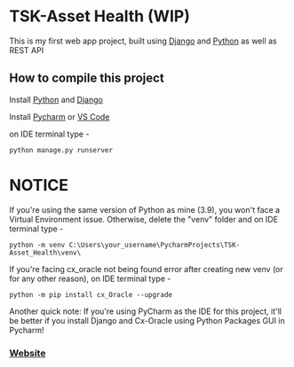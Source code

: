 # TSK-Asset Health (WIP)

This is my first web app project, built using [Django](https://www.djangoproject.com/download/) and [Python](https://www.python.org/downloads/windows/) as well as REST API

## How to compile this project

Install [Python](https://www.python.org/) and [Django](https://www.djangoproject.com/)

Install [Pycharm](https://www.jetbrains.com/pycharm/download/) or [VS Code](https://code.visualstudio.com/)

on IDE terminal type -
```Shell
python manage.py runserver
```
# NOTICE

If you're using the same version of Python as mine (3.9), you won't face a Virtual Environment issue.
Otherwise, delete the "venv" folder and on IDE terminal type -
```Shell
python -m venv C:\Users\your_username\PycharmProjects\TSK-Asset_Health\venv\
```

If you're facing cx_oracle not being found error after creating new venv (or for any other reason),
on IDE terminal type -
```Shell
python -m pip install cx_Oracle --upgrade
```

Another quick note: If you're using PyCharm as the IDE for this project, it'll be better if you install Django and Cx-Oracle using Python Packages GUI in Pycharm!

### [Website](https://dark-n00b.github.io/TSK-Asset_Health/)
